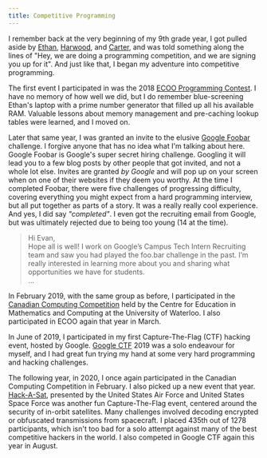 ```yaml
---
title: Competitive Programming
---
```


I remember back at the very beginning of my 9th grade year, I got pulled aside by [Ethan](https://github.com/ethan-gallant), [Harwood](https://github.com/salamander2/), and [Carter](https://github.com/hyperliskdev/), and was told something along the lines of "Hey, we are doing a programming competition, and we are signing you up for it". And just like that, I began my adventure into competitive programming.

The first event I participated in was the 2018 [ECOO Programming Contest](https://ecoo.org/ecoo-cs/). I have no memory of how well we did, but I do remember blue-screening Ethan's laptop with a prime number generator that filled up all his available RAM. Valuable lessons about memory management and pre-caching lookup tables were learned, and I moved on.

Later that same year, I was granted an invite to the elusive [Google Foobar](https://foobar.withgoogle.com/) challenge. I forgive anyone that has no idea what I'm talking about here. Google Foobar is Google's super secret hiring challenge. Googling it will lead you to a few blog posts by other people that got invited, and not a whole lot else. Invites are granted *by Google* and will pop up on your screen when on one of their websites if they deem you worthy. At the time I completed Foobar, there were five challenges of progressing difficulty, covering everything you might expect from a hard programming interview, but all put together as parts of a story. It was a really really cool experience. And yes, I did say *"completed"*. I even got the recruiting email from Google, but was ultimately rejected due to being too young (14 at the time).

> Hi Evan,
><br>Hope all is well! I work on Google’s Campus Tech Intern Recruiting team and saw you had played the foo.bar challenge in the past. I’m really interested in learning more about you and sharing what opportunities we have for students. 
> <br>...

In February 2019, with the same group as before, I participated in the [Canadian Computing Competition](https://cemc.uwaterloo.ca/contests/computing.html) held by the Centre for Education in Mathematics and Computing at the University of Waterloo. I also participated in ECOO again that year in March.

In June of 2019, I participated in my first Capture-The-Flag (CTF) hacking event, hosted by Google. [Google CTF](https://capturetheflag.withgoogle.com/) 2019 was a solo endeavour for myself, and I had great fun trying my hand at some very hard programming and hacking challenges.

The following year, in 2020, I once again participated in the Canadian Computing Competition in February. I also picked up a new event that year. [Hack-A-Sat](https://www.hackasat.com/), presented by the United States Air Force and United States Space Force was another fun Capture-The-Flag event, centered around the security of in-orbit satellites. Many challenges involved decoding encrypted or obfuscated transmissions from spacecraft. I placed 435th out of 1278 participants, which isn't too bad for a solo attempt against many of the best competitive hackers in the world. I also competed in Google CTF again this year in August.